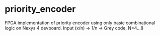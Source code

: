 # priority_encoder

FPGA implementation of priority encoder using only basic combinational logic on Nexys 4 devboard.
Input (x/n) -> 1/n -> Grey code, N=4...8
